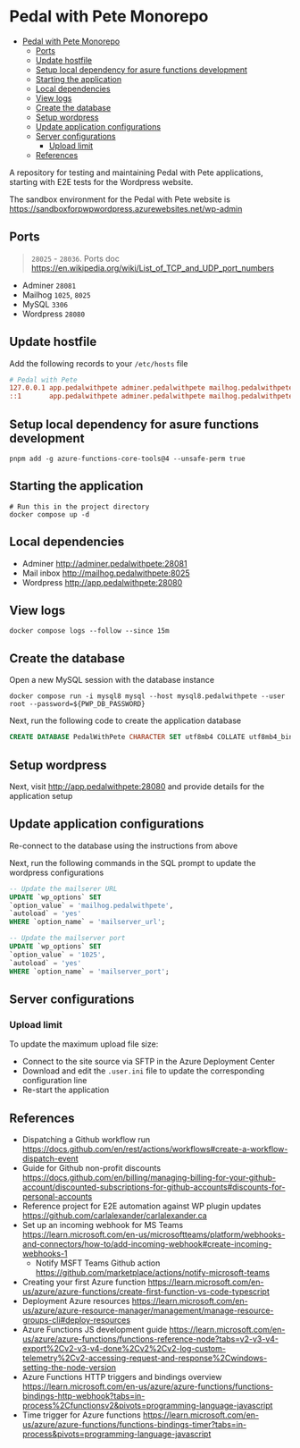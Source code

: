 # Pedal with Pete Monorepo

- [Pedal with Pete Monorepo](#pedal-with-pete-monorepo)
  - [Ports](#ports)
  - [Update hostfile](#update-hostfile)
  - [Setup local dependency for asure functions development](#setup-local-dependency-for-asure-functions-development)
  - [Starting the application](#starting-the-application)
  - [Local dependencies](#local-dependencies)
  - [View logs](#view-logs)
  - [Create the database](#create-the-database)
  - [Setup wordpress](#setup-wordpress)
  - [Update application configurations](#update-application-configurations)
  - [Server configurations](#server-configurations)
    - [Upload limit](#upload-limit)
  - [References](#references)

A repository for testing and maintaining Pedal with Pete applications, starting with E2E tests for the Wordpress website.

The sandbox environment for the Pedal with Pete website is <https://sandboxforpwpwordpress.azurewebsites.net/wp-admin>

## Ports

> `28025` - `28036`. Ports doc <https://en.wikipedia.org/wiki/List_of_TCP_and_UDP_port_numbers>

- Adminer `28081`
- Mailhog `1025`, `8025`
- MySQL `3306`
- Wordpress `28080`

## Update hostfile

Add the following records to your `/etc/hosts` file

```ini
# Pedal with Pete
127.0.0.1 app.pedalwithpete adminer.pedalwithpete mailhog.pedalwithpete
::1       app.pedalwithpete adminer.pedalwithpete mailhog.pedalwithpete
```

## Setup local dependency for asure functions development

```shell
pnpm add -g azure-functions-core-tools@4 --unsafe-perm true
```

## Starting the application

```shell
# Run this in the project directory
docker compose up -d
```

## Local dependencies

- Adminer <http://adminer.pedalwithpete:28081>
- Mail inbox <http://mailhog.pedalwithpete:8025>
- Wordpress <http://app.pedalwithpete:28080>

## View logs

```shell
docker compose logs --follow --since 15m
```

## Create the database

Open a new MySQL session with the database instance

```shell
docker compose run -i mysql8 mysql --host mysql8.pedalwithpete --user root --password=${PWP_DB_PASSWORD}
```

Next, run the following code to create the application database

```sql
CREATE DATABASE PedalWithPete CHARACTER SET utf8mb4 COLLATE utf8mb4_bin;
```

## Setup wordpress

Next, visit <http://app.pedalwithpete:28080> and provide details for the application setup

## Update application configurations

Re-connect to the database using the instructions from above

Next, run the following commands in the SQL prompt to update the wordpress configurations

```sql
-- Update the mailserer URL
UPDATE `wp_options` SET
`option_value` = 'mailhog.pedalwithpete',
`autoload` = 'yes'
WHERE `option_name` = 'mailserver_url';

-- Update the mailserver port
UPDATE `wp_options` SET
`option_value` = '1025',
`autoload` = 'yes'
WHERE `option_name` = 'mailserver_port';
```

## Server configurations

### Upload limit

To update the maximum upload file size:

- Connect to the site source via SFTP in the Azure Deployment Center
- Download and edit the `.user.ini` file to update the corresponding configuration line
- Re-start the application

## References

- Dispatching a Github workflow run <https://docs.github.com/en/rest/actions/workflows#create-a-workflow-dispatch-event>
- Guide for Github non-profit discounts <https://docs.github.com/en/billing/managing-billing-for-your-github-account/discounted-subscriptions-for-github-accounts#discounts-for-personal-accounts>
- Reference project for E2E automation against WP plugin updates <https://github.com/carlalexander/carlalexander.ca>
- Set up an incoming webhook for MS Teams <https://learn.microsoft.com/en-us/microsoftteams/platform/webhooks-and-connectors/how-to/add-incoming-webhook#create-incoming-webhooks-1>
  - Notify MSFT Teams Github action <https://github.com/marketplace/actions/notify-microsoft-teams>
- Creating your first Azure function <https://learn.microsoft.com/en-us/azure/azure-functions/create-first-function-vs-code-typescript>
- Deployment Azure resources <https://learn.microsoft.com/en-us/azure/azure-resource-manager/management/manage-resource-groups-cli#deploy-resources>
- Azure Functions JS development guide <https://learn.microsoft.com/en-us/azure/azure-functions/functions-reference-node?tabs=v2-v3-v4-export%2Cv2-v3-v4-done%2Cv2%2Cv2-log-custom-telemetry%2Cv2-accessing-request-and-response%2Cwindows-setting-the-node-version>
- Azure Functions HTTP triggers and bindings overview <https://learn.microsoft.com/en-us/azure/azure-functions/functions-bindings-http-webhook?tabs=in-process%2Cfunctionsv2&pivots=programming-language-javascript>
- Time trigger for Azure functions <https://learn.microsoft.com/en-us/azure/azure-functions/functions-bindings-timer?tabs=in-process&pivots=programming-language-javascript>
